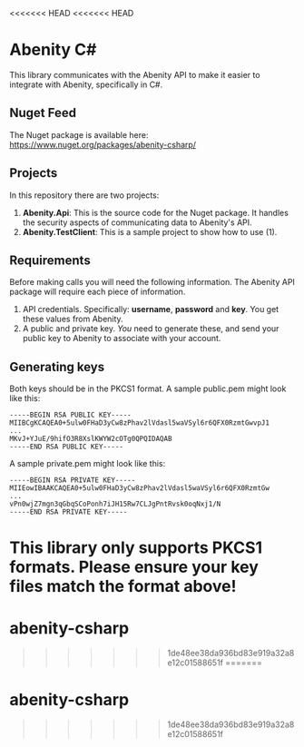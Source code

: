 <<<<<<< HEAD
<<<<<<< HEAD
# Abenity C&#35;

This library communicates with the Abenity API to make it easier to integrate with Abenity, specifically in C&#35;.

## Nuget Feed

The Nuget package is available here: <a href="https://www.nuget.org/packages/abenity-csharp/">https://www.nuget.org/packages/abenity-csharp/</a>

## Projects

In this repository there are two projects:

1. **Abenity.Api**: This is the source code for the Nuget package. It handles the security aspects of communicating data to Abenity's API.
2. **Abenity.TestClient**: This is a sample project to show how to use (1).

## Requirements

Before making calls you will need the following information. The Abenity API package will require each piece of information.

1. API credentials. Specifically: **username**, **password** and **key**. You get these values from Abenity.
2. A public and private key. _You_ need to generate these, and send your public key to Abenity to associate with your account.

## Generating keys

Both keys should be in the PKCS1 format. A sample public.pem might look like this:

```
-----BEGIN RSA PUBLIC KEY-----
MIIBCgKCAQEA0+5ulw0FHaD3yCw8zPhav2lVdasl5waVSyl6r6QFX0RzmtGwvpJ1
...
MKvJ+YJuE/9hifO3R8XslKWYW2cOTg0QPQIDAQAB
-----END RSA PUBLIC KEY-----
```

A sample private.pem might look like this:

```
-----BEGIN RSA PRIVATE KEY-----
MIIEowIBAAKCAQEA0+5ulw0FHaD3yCw8zPhav2lVdasl5waVSyl6r6QFX0RzmtGw
...
vPn0wjZ7mgn3qGbqSCoPonh7iJH15Rw7CLJgPntRvsk0oqNxj1/N
-----END RSA PRIVATE KEY-----
```

**This library only supports PKCS1 formats. Please ensure your key files match the format above!**
=======
# abenity-csharp
>>>>>>> 1de48ee38da936bd83e919a32a8e12c01588651f
=======
# abenity-csharp
>>>>>>> 1de48ee38da936bd83e919a32a8e12c01588651f
